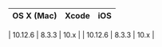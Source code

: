 | OS X (Mac)    | Xcode         | iOS   |
| ------------- |:-------------:| -----:|

| 10.12.6       | 8.3.3         | 10.x  |
| 10.12.6       | 8.3.3         | 10.x  |
